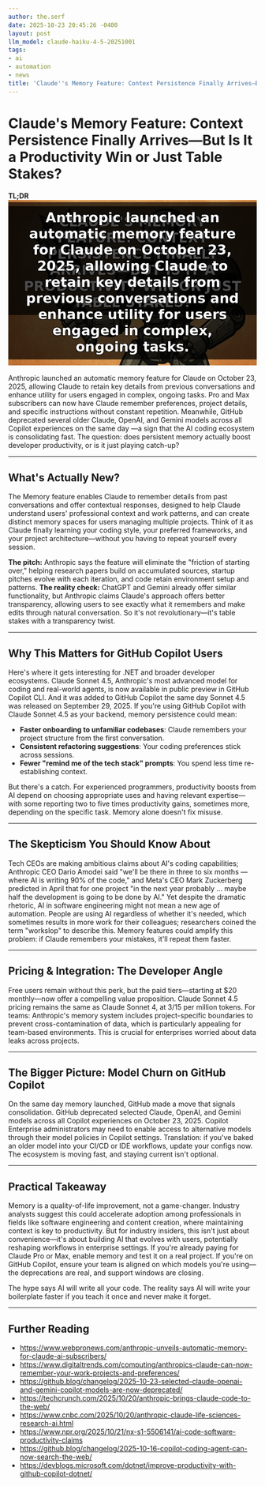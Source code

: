 ```yaml
---
author: the.serf
date: 2025-10-23 20:45:26 -0400
layout: post
llm_model: claude-haiku-4-5-20251001
tags:
- ai
- automation
- news
title: 'Claude''s Memory Feature: Context Persistence Finally Arrives—But Is It a Productivity Win or Just Table Stakes?'
---
```

# Claude's Memory Feature: Context Persistence Finally Arrives—But Is It a Productivity Win or Just Table Stakes?

**TL;DR**
![Claude's Memory Feature: Context Persistence Finally Arrives—But Is It a…](assets/images/memes/20251024004626-claude-s-memory-feature-context-persistence-finally-arrives-but-is-it-a-producti-2.png)

Anthropic launched an automatic memory feature for Claude on October 23, 2025, allowing Claude to retain key details from previous conversations and enhance utility for users engaged in complex, ongoing tasks.
Pro and Max subscribers can now have Claude remember preferences, project details, and specific instructions without constant repetition.
Meanwhile,
GitHub deprecated several older Claude, OpenAI, and Gemini models across all Copilot experiences on the same day
—a sign that the AI coding ecosystem is consolidating fast. The question: does persistent memory actually boost developer productivity, or is it just playing catch-up?

---

## What's Actually New?
The Memory feature enables Claude to remember details from past conversations and offer contextual responses, designed to help Claude understand users' professional context and work patterns, and can create distinct memory spaces for users managing multiple projects.
Think of it as Claude finally learning your coding style, your preferred frameworks, and your project architecture—without you having to repeat yourself every session.

**The pitch:**
Anthropic says the feature will eliminate the "friction of starting over," helping research papers build on accumulated sources, startup pitches evolve with each iteration, and code retain environment setup and patterns.
**The reality check:**
ChatGPT and Gemini already offer similar functionality, but Anthropic claims Claude's approach offers better transparency, allowing users to see exactly what it remembers and make edits through natural conversation.
So it's not revolutionary—it's table stakes with a transparency twist.

---

## Why This Matters for GitHub Copilot Users

Here's where it gets interesting for .NET and broader developer ecosystems.
Claude Sonnet 4.5, Anthropic's most advanced model for coding and real-world agents, is now available in public preview in GitHub Copilot CLI.
And
it was added to GitHub Copilot the same day Sonnet 4.5 was released on September 29, 2025.
If you're using GitHub Copilot with Claude Sonnet 4.5 as your backend, memory persistence could mean:

- **Faster onboarding to unfamiliar codebases**: Claude remembers your project structure from the first conversation.
- **Consistent refactoring suggestions**: Your coding preferences stick across sessions.
- **Fewer "remind me of the tech stack" prompts**: You spend less time re-establishing context.

But there's a catch.
For experienced programmers, productivity boosts from AI depend on choosing appropriate uses and having relevant expertise—with some reporting two to five times productivity gains, sometimes more, depending on the specific task.
Memory alone doesn't fix misuse.

---

## The Skepticism You Should Know About
Tech CEOs are making ambitious claims about AI's coding capabilities; Anthropic CEO Dario Amodei said "we'll be there in three to six months — where AI is writing 90% of the code," and Meta's CEO Mark Zuckerberg predicted in April that for one project "in the next year probably … maybe half the development is going to be done by AI."
Yet
despite the dramatic rhetoric, AI in software engineering might not mean a new age of automation.
People are using AI regardless of whether it's needed, which sometimes results in more work for their colleagues; researchers coined the term "workslop" to describe this.
Memory features could amplify this problem: if Claude remembers your mistakes, it'll repeat them faster.

---

## Pricing & Integration: The Developer Angle
Free users remain without this perk, but the paid tiers—starting at $20 monthly—now offer a compelling value proposition.
Claude Sonnet 4.5 pricing remains the same as Claude Sonnet 4, at $3/$15 per million tokens.
For teams:
Anthropic's memory system includes project-specific boundaries to prevent cross-contamination of data, which is particularly appealing for team-based environments.
This is crucial for enterprises worried about data leaks across projects.

---

## The Bigger Picture: Model Churn on GitHub Copilot

On the same day memory launched, GitHub made a move that signals consolidation.
GitHub deprecated selected Claude, OpenAI, and Gemini models across all Copilot experiences on October 23, 2025.
Copilot Enterprise administrators may need to enable access to alternative models through their model policies in Copilot settings.
Translation: if you've baked an older model into your CI/CD or IDE workflows, update your configs now. The ecosystem is moving fast, and staying current isn't optional.

---

## Practical Takeaway

Memory is a quality-of-life improvement, not a game-changer.
Industry analysts suggest this could accelerate adoption among professionals in fields like software engineering and content creation, where maintaining context is key to productivity.
But
for industry insiders, this isn't just about convenience—it's about building AI that evolves with users, potentially reshaping workflows in enterprise settings.
If you're already paying for Claude Pro or Max, enable memory and test it on a real project. If you're on GitHub Copilot, ensure your team is aligned on which models you're using—the deprecations are real, and support windows are closing.

The hype says AI will write all your code. The reality says AI will write your boilerplate faster if you teach it once and never make it forget.

---

## Further Reading

- https://www.webpronews.com/anthropic-unveils-automatic-memory-for-claude-ai-subscribers/
- https://www.digitaltrends.com/computing/anthropics-claude-can-now-remember-your-work-projects-and-preferences/
- https://github.blog/changelog/2025-10-23-selected-claude-openai-and-gemini-copilot-models-are-now-deprecated/
- https://techcrunch.com/2025/10/20/anthropic-brings-claude-code-to-the-web/
- https://www.cnbc.com/2025/10/20/anthropic-claude-life-sciences-research-ai.html
- https://www.npr.org/2025/10/21/nx-s1-5506141/ai-code-software-productivity-claims
- https://github.blog/changelog/2025-10-16-copilot-coding-agent-can-now-search-the-web/
- https://devblogs.microsoft.com/dotnet/improve-productivity-with-github-copilot-dotnet/
